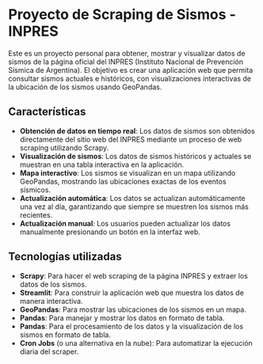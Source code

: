 # Proyecto de Scraping de Sismos - INPRES

Este es un proyecto personal para obtener, mostrar y visualizar datos de sismos de la página oficial del INPRES (Instituto Nacional de Prevención Sísmica de Argentina). El objetivo es crear una aplicación web que permita consultar sismos actuales e históricos, con visualizaciones interactivas de la ubicación de los sismos usando GeoPandas.

## Características

- **Obtención de datos en tiempo real**: Los datos de sismos son obtenidos directamente del sitio web del INPRES mediante un proceso de web scraping utilizando Scrapy.
- **Visualización de sismos**: Los datos de sismos históricos y actuales se muestran en una tabla interactiva en la aplicación.
- **Mapa interactivo**: Los sismos se visualizan en un mapa utilizando GeoPandas, mostrando las ubicaciones exactas de los eventos sísmicos.
- **Actualización automática**: Los datos se actualizan automáticamente una vez al día, garantizando que siempre se muestren los sismos más recientes.
- **Actualización manual**: Los usuarios pueden actualizar los datos manualmente presionando un botón en la interfaz web.

## Tecnologías utilizadas

- **Scrapy**: Para hacer el web scraping de la página INPRES y extraer los datos de los sismos.
- **Streamlit**: Para construir la aplicación web que muestra los datos de manera interactiva.
- **GeoPandas**: Para mostrar las ubicaciones de los sismos en un mapa.
- **Pandas**: Para manejar y mostrar los datos en formato de tabla.
- **Pandas**: Para el procesamiento de los datos y la visualización de los sismos en formato de tabla.
- **Cron Jobs** (o una alternativa en la nube): Para automatizar la ejecución diaria del scraper.

